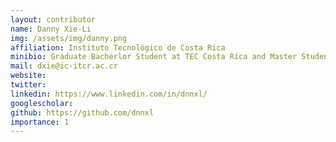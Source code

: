 ```yaml
---
layout: contributor
name: Danny Xie-Li
img: /assets/img/danny.png
affiliation: Instituto Tecnológico de Costa Rica
minibio: Graduate Bacherlor Student at TEC Costa Rica and Master Student, interested in fields of machine learning for health and biodiversity. Also, work as a data engineer. 
mail: dxie@ic-itcr.ac.cr
website:
twitter: 
linkedin: https://www.linkedin.com/in/dnnxl/
googlescholar:
github: https://github.com/dnnxl
importance: 1
---
```


